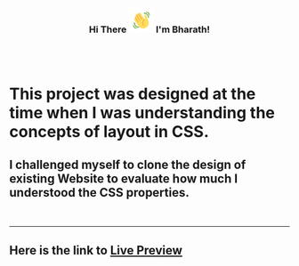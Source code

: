 <h3 align="center">
    Hi There
    <img src="wave.gif" 
         alt="Waving hand gif"
         height="45"
         width="45" />
    I'm Bharath!
</h3>

<br/><br/>

# This project was designed at the time when I was understanding the concepts of layout in CSS. 


## I challenged myself to clone the design of existing Website to evaluate how much I understood the CSS properties.


<br/><hr>



## Here is the link to <a target="_blank" href="https://bharath-designer.github.io/w3-schools-clone/">Live Preview</a>

